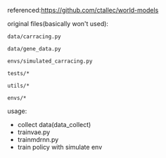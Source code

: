 referenced:https://github.com/ctallec/world-models

original files(basically won't used): 

	data/carracing.py

	data/gene_data.py

	envs/simulated_carracing.py

	tests/*

	utils/*
	
	envs/*

usage: 

* collect data(data_collect)
* trainvae.py
* trainmdrnn.py
* train policy with simulate env
